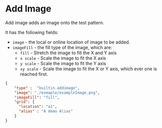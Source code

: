 # Add Image

Add image adds an image onto the test pattern.

It has the following fields:

- `image` - the local or online location of image to be added.
- `imageFill` - the fill type of the image, which are:
  - `fill` - Stretch the image to fill the X and Y axis
  - `x scale` - Scale the image to fit the X axis
  - `y scale` - Scale the image to fit the Y axis
  - `xy scale` -  Scale the image to fit the X or Y axis, which ever one is reached first.

```json
{
    "type" :  "builtin.addimage",
    "image": "./exmaple/exampleImage.png",
    "imageFill": "fill",
    "grid": {
      "location": "a1",
      "alias" : "A demo Alias"
    }
}
```
